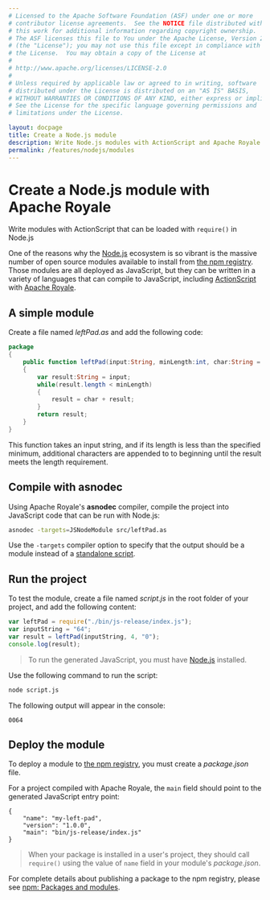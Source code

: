 ```yaml
---
# Licensed to the Apache Software Foundation (ASF) under one or more
# contributor license agreements.  See the NOTICE file distributed with
# this work for additional information regarding copyright ownership.
# The ASF licenses this file to You under the Apache License, Version 2.0
# (the "License"); you may not use this file except in compliance with
# the License.  You may obtain a copy of the License at
# 
# http://www.apache.org/licenses/LICENSE-2.0
# 
# Unless required by applicable law or agreed to in writing, software
# distributed under the License is distributed on an "AS IS" BASIS,
# WITHOUT WARRANTIES OR CONDITIONS OF ANY KIND, either express or implied.
# See the License for the specific language governing permissions and
# limitations under the License.

layout: docpage
title: Create a Node.js module
description: Write Node.js modules with ActionScript and Apache Royale that can be loaded with require()
permalink: /features/nodejs/modules
---
```


# Create a Node.js module with Apache Royale

Write modules with ActionScript that can be loaded with `require()` in Node.js

One of the reasons why the [Node.js](features/nodejs) ecosystem is so vibrant is the massive number of open source modules available to install from [the npm registry](https://www.npmjs.com/). Those modules are all deployed as JavaScript, but they can be written in a variety of languages that can compile to JavaScript, including [ActionScript](features/as3) with [Apache Royale](https://royale.apache.org/).

## A simple module

Create a file named *leftPad.as* and add the following code:

```actionscript
package
{
    public function leftPad(input:String, minLength:int, char:String = " "):String
    {
        var result:String = input;
        while(result.length < minLength)
        {
            result = char + result;
        }
        return result;
    }
}
```

This function takes an input string, and if its length is less than the specified minimum, additional characters are appended to to beginning until the result meets the length requirement.

## Compile with asnodec

Using Apache Royale's **asnodec** compiler, compile the project into JavaScript code that can be run with Node.js:


```sh
asnodec -targets=JSNodeModule src/leftPad.as
```

Use the `-targets` compiler option to specify that the output should be a module instead of a [standalone script](features/nodejs/scripting).

## Run the project

To test the module, create a file named *script.js* in the root folder of your project, and add the following content:

```js
var leftPad = require("./bin/js-release/index.js");
var inputString = "64";
var result = leftPad(inputString, 4, "0");
console.log(result);
```

> To run the generated JavaScript, you must have [Node.js](https://nodejs.org/) installed.


Use the following command to run the script:

```sh
node script.js
```

The following output will appear in the console:

```
0064
```

## Deploy the module

To deploy a module to [the npm registry](https://www.npmjs.com/), you must create a *package.json* file.

For a project compiled with Apache Royale, the `main` field should point to the generated JavaScript entry point:

```
{
    "name": "my-left-pad",
    "version": "1.0.0",
    "main": "bin/js-release/index.js"
}
```

> When your package is installed in a user's project, they should call `require()` using the value of `name` field in your module's *package.json*.

For complete details about publishing a package to the npm registry, please see [npm: Packages and modules](https://docs.npmjs.com/packages-and-modules/).